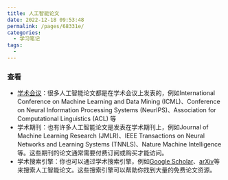 ```yaml
---
title: 人工智能论文
date: 2022-12-18 09:53:48
permalink: /pages/68331e/
categories:
  - 学习笔记
tags:
  - 
---
```

### 查看
- [学术会议](https://conf.cnki.net/Home)：很多人工智能论文都是在学术会议上发表的，例如International Conference on Machine Learning and Data Mining (ICML)、Conference on Neural Information Processing Systems (NeurIPS)、Association for Computational Linguistics (ACL) 等
- 学术期刊：也有许多人工智能论文是发表在学术期刊上，例如Journal of Machine Learning Research (JMLR)、IEEE Transactions on Neural Networks and Learning Systems (TNNLS)、Nature Machine Intelligence 等。这些期刊的论文通常需要付费订阅或购买才能访问。
- 学术搜索引擎：你也可以通过学术搜索引擎，例如[Google Scholar](https://xs.scqylaw.com/)、[arXiv](https://arxiv.org/)等来搜索人工智能论文。这些搜索引擎可以帮助你找到大量的免费论文资源。